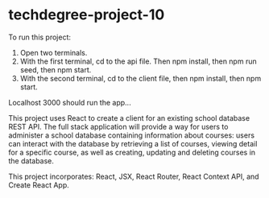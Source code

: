 # techdegree-project-10
To run this project:
1. Open two terminals.
2. With the first terminal, cd to the api file. Then npm install, then npm run seed, then npm start.
3. With the second terminal, cd to the client file, then npm install, then npm start.

Localhost 3000 should run the app...


This project uses React to create a client for an existing school database REST API. The full stack application will provide a way for users to administer a school database containing information about courses: users can interact with the database by retrieving a list of courses, viewing detail for a specific course, as well as creating, updating and deleting courses in the database.


This project incorporates: React, JSX, React Router, React Context API, and Create React App.
